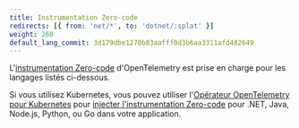 ```yaml
---
title: Instrumentation Zero-code
redirects: [{ from: 'net/*', to: 'dotnet/:splat' }]
weight: 260
default_lang_commit: 3d179dbe1270b83aafff0d3b6aa3311afd482649
---
```


L'[instrumentation Zero-code][] d'OpenTelemetry est prise en charge pour les
langages listés ci-dessous.

Si vous utilisez Kubernetes, vous pouvez utiliser l'[Opérateur OpenTelemetry
pour Kubernetes][otel-op] pour [injecter l'instrumentation Zero-code] pour .NET,
Java, Node.js, Python, ou Go dans votre application.

[instrumentation Zero-code]: /docs/concepts/instrumentation/zero-code/
[otel-op]: /docs/platforms/kubernetes/operator/
[injecter l'instrumentation Zero-code]:
  /docs/platforms/kubernetes/operator/automatic/
